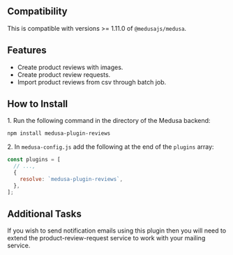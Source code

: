 ## Compatibility

This is compatible with versions >= 1.11.0 of `@medusajs/medusa`.

## Features

- Create product reviews with images.
- Create product review requests.
- Import product reviews from csv through batch job.

## How to Install

1\. Run the following command in the directory of the Medusa backend:

```bash
npm install medusa-plugin-reviews
```

2\. In `medusa-config.js` add the following at the end of the `plugins` array:

```js
const plugins = [
  // ...,
  {
    resolve: `medusa-plugin-reviews`,
  },
];
```

## Additional Tasks

If you wish to send notification emails using this plugin then you will need to extend the product-review-request service to work with your mailing service.
